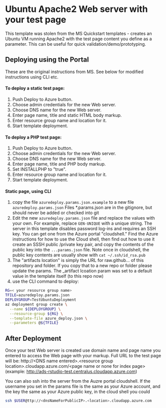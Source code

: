 # Ubuntu Apache2 Web server with your test page



This template was stolen from the MS Quickstart templates - creates an Ubuntu VM running Apache2 with the test page content you define as a parameter. This can be useful for quick validation/demo/prototyping.

## Deploying using the Portal

These are the original instructions from MS.  See below for modified instructions using CLI etc. 

#### To deploy a static test page:

1. Push Deploy to Azure button.
2. Choose admin credentials for the new Web server.
3. Choose DNS name for the new Web server.
4. Enter page name, title and static HTML body markup.
5. Enter resource group name and location for it.
6. Start template deployment.


#### To deploy a PHP test page:

1. Push Deploy to Azure button.
2. Choose admin credentials for the new Web server.
3. Choose DNS name for the new Web server.
4. Enter page name, title and PHP body markup.
5. Set INSTALLPHP to "true".
6. Enter resource group name and location for it.
7. Start template deployment.


#### Static page, using CLI

1. copy the file `azuredeploy.params.json.example` to a new file `azuredeploy.params.json`   Files *.params.json are in the 
   gitignore, but should never be added or checked into git
2. Edit the new `azuredeploy.params.json` file and replace the values with your own.  For example, replace `GEN-UNIQUE` with a
   unique string.   The server in this template disables password log-ins and requires an SSH key.  You can get one from the 
   Azure portal "cloudshell."  Find the Azure instructions for how to use the Cloud shell, then find out how to use it create an SSSH public /private key pair, and copy the contents of the public key into the `...params.json` file. 
   Note once in cloudshell, the public key contents are usually show with `cat ~/.ssh/id_rsa.pub`
3. The "artifacts location" is simply the URL for raw.github... of this repository and folder.  If you copy that to a new repo or folder please update the params.  The _artifact lcoation  param was set to a default value in the template itself (to this repo now)
4. use the CLI command to deploy: 

```bash
RG=< your resource group name>
TFILE=azuredeploy.params.json
DEPLOYGROUP=TestUbuntuDeployment
az deployment group create \
  --name ${DEPLOYGROUP} \
  --resource-group ${RG} \
  --template-file azure_deploy.json \
  --parameters @${TFILE}

```

## After Deployment

Once your test Web server is created use domain name and page name you entered to access the Web page with your markup. 
Full URL to the test page will be: http://\<DNS name entered\>.\<resource group location\>.cloudapp.azure.com/\<page name or none for index page\>
(example: http://ads-rstudio-test.centralus.cloudapp.azure.com)

You can also ssh into the server from the Auzre portal cloudshell.   If the username you set in the params file is the same
as your Azure account, and the key the same as your Azure public key, in the cloud shell you could 

```bash
ssh $USER@ttp://<dnsNameForPublicIP>.<location>.cloudapp.azure.com
```


